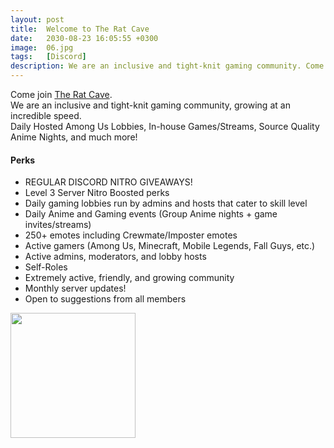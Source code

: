```yaml
---
layout: post
title:  Welcome to The Rat Cave
date:   2030-08-23 16:05:55 +0300
image:  06.jpg
tags:   [Discord]
description: We are an inclusive and tight-knit gaming community. Come join us for Daily Hosted Among Us Lobbies, In-house Games/Streams, Source Quality Anime Streams, and much more!
---
```


Come join [The Rat Cave].  
We are an inclusive and tight-knit gaming community, growing at an incredible speed.  
Daily Hosted Among Us Lobbies, In-house Games/Streams, Source Quality Anime Nights, and much more!

[The Rat Cave]: https://discord.gg/theratcave
 
#### Perks #####
- REGULAR DISCORD NITRO GIVEAWAYS!
- Level 3 Server Nitro Boosted perks
- Daily gaming lobbies run by admins and hosts that cater to skill level
- Daily Anime and Gaming events (Group Anime nights + game invites/streams)
- 250+ emotes including Crewmate/Imposter emotes
- Active gamers (Among Us, Minecraft, Mobile Legends, Fall Guys, etc.)
- Active admins, moderators, and lobby hosts
- Self-Roles
- Extremely active, friendly, and growing community
- Monthly server updates!
- Open to suggestions from all members

<img style="text-align: center" src="{{site.baseurl}}/img/RatCaveWelcome.jpg" height="200">  





